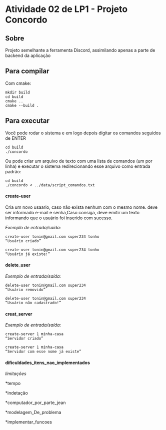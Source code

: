 # Atividade 02 de LP1 - Projeto Concordo

## Sobre
Projeto semelhante a ferramenta Discord, assimilando apenas a parte de backend da aplicação

## Para compilar

Com cmake:
```console
mkdir build
cd build
cmake ..
cmake --build .
```

## Para executar
Você pode rodar o sistema e em logo depois digitar os comandos seguidos de ENTER
```console
cd build
./concordo
```

Ou pode criar um arquivo de texto com uma lista de comandos (um por linha) e executar o sistema redirecionando esse arquivo como entrada padrão:
```console
cd build
./concordo < ../data/script_comandos.txt
```
#### **create-user**
Cria um novo usaario, caso não exista nenhum com o mesmo nome. deve ser informado e-mail e senha,Caso consiga, deve emitir um texto informando que o usuário foi inserido com sucesso.  

_Exemplo de entrada/saída:_
```
create-user tonin@gmail.com super234 tonho
“Usuário criado”

create-user tonin@gmail.com super234 tonho
“Usuário já existe!”
```

#### **delete_user**
_Exemplo de entrada/saída:_
```
delete-user tonin@gmail.com super234
“Usuário removido”

delete-user tonin@gmail.com super234
“Usuário não cadastrado!”

```
#### **creat_server**
_Exemplo de entrada/saída:_
```
create-server 1 minha-casa
“Servidor criado”

create-server 1 minha-casa
“Servidor com esse nome já existe”
```
#### **dificuldades_itens_nao_implementados**
_limitações_

*tempo

*indetação 

*computador_por_parte_jean

*modelagem_De_problema

*implementar_funcoes



